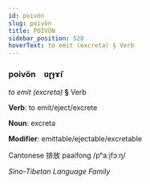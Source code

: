 ```yaml
---
id: poivön
slug: poivön
title: POİVÖN
sidebar_position: 528
hoverText: to emit (excreta) § Verb
---
```


### poivön&emsp;<span kind="abugida">ʋɽɟɤ̃ı</span>

*to emit (excreta)* **§** Verb

**Verb**: to emit/eject/excrete

**Noun**: excreta

**Modifier**: emittable/ejectable/excretable

Cantonese 排放 paaifong /pʰaːi̯fɔːŋ/

*Sino-Tibetan Language Family*
